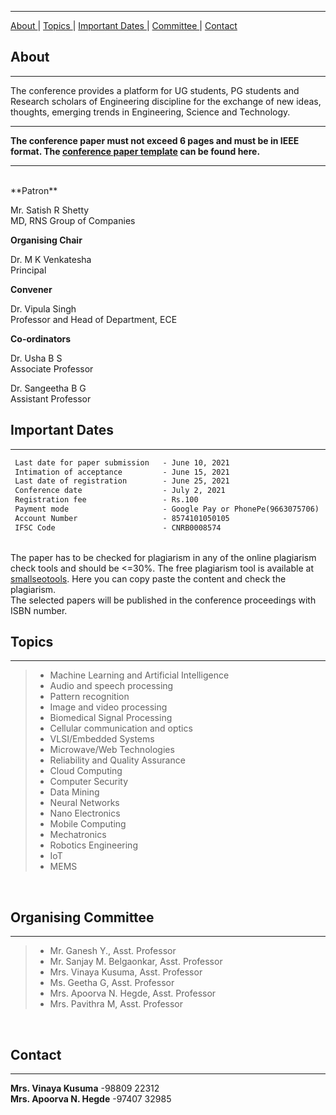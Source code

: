 * * *

[ About ](#about) | [ Topics ](#topics) | [ Important Dates ](#important-dates) | [ Committee ](#organising-committee) | [ Contact ](#contact)

## About ##
* * *
The conference provides a platform for UG students, PG students and Research scholars of Engineering discipline for the exchange of new ideas, thoughts, emerging trends in Engineering, Science and Technology.
<br/>
* * *
**The conference paper must not exceed 6 pages and must be in IEEE format. The [ conference paper template](https://drive.google.com/file/d/13JA_YettUUV6ZZXjJDL1x_4W6IDEK_zn/view?usp=sharing) can be found here.**
* * *
<br/>
**Patron**

Mr. Satish R Shetty<br />
MD, RNS Group of Companies

**Organising Chair**

Dr. M K Venkatesha<br />
Principal

**Convener**

Dr. Vipula Singh<br />
Professor and Head of Department, ECE

**Co-ordinators**

 Dr. Usha B S<br/>
 Associate Professor

 Dr. Sangeetha B G<br/>
 Assistant Professor
<br/>

## Important Dates ## 
* * *
```markdown
 Last date for paper submission   - June 10, 2021 
 Intimation of acceptance         - June 15, 2021
 Last date of registration        - June 25, 2021
 Conference date                  - July 2, 2021
 Registration fee                 - Rs.100
 Payment mode                     - Google Pay or PhonePe(9663075706)
 Account Number                   - 8574101050105
 IFSC Code                        - CNRB0008574
```
<br/>
The paper has to be checked for plagiarism in any of the online plagiarism check tools and should be <=30%. The free plagiarism tool is available at <a href="https://smallseotools.com">smallseotools</a>.
Here you can copy paste the content and check the plagiarism. 
<br/>
The selected papers will be published in the conference proceedings with ISBN number.
<br/>


## Topics ##
* * *
>- Machine Learning and Artificial Intelligence
>- Audio and speech processing
>- Pattern recognition
>- Image and video processing
>- Biomedical Signal Processing
>- Cellular communication and optics
>- VLSI/Embedded Systems
>- Microwave/Web Technologies
>- Reliability and Quality Assurance
>- Cloud Computing
>- Computer Security
>- Data Mining
>- Neural Networks
>- Nano Electronics
>- Mobile Computing
>- Mechatronics
>- Robotics Engineering
>- IoT
>- MEMS
<br/>

## Organising Committee ##
* * *
>-	Mr. Ganesh Y., Asst. Professor
>-	Mr. Sanjay M. Belgaonkar, Asst. Professor
>-	Mrs. Vinaya Kusuma, Asst. Professor
>-	Ms. Geetha G, Asst. Professor
>-	Mrs. Apoorva N. Hegde, Asst. Professor
>-	Mrs. Pavithra M, Asst. Professor
<br/>

## Contact ##
* * *

 **Mrs. Vinaya Kusuma**         -98809 22312<br/>
 **Mrs. Apoorva N. Hegde**      -97407 32985

